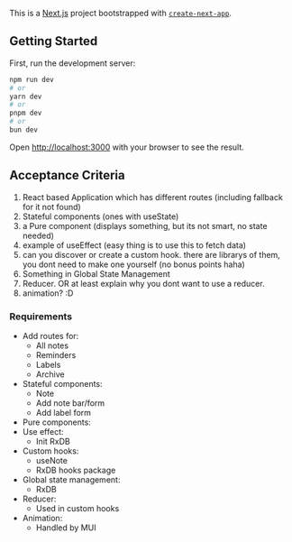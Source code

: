 This is a [Next.js](https://nextjs.org/) project bootstrapped with [`create-next-app`](https://github.com/vercel/next.js/tree/canary/packages/create-next-app).

## Getting Started

First, run the development server:

```bash
npm run dev
# or
yarn dev
# or
pnpm dev
# or
bun dev
```

Open [http://localhost:3000](http://localhost:3000) with your browser to see the result.

## Acceptance Criteria

1. React based Application which has different routes (including fallback for it not found)
2. Stateful components (ones with useState)
3. a Pure component (displays something, but its not smart, no state needed)
4. example of useEffect (easy thing is to use this to fetch data)
5. can you discover or create a custom hook. there are librarys of them, you dont need to make one yourself (no bonus points haha)
6. Something in Global State Management
7. Reducer. OR at least explain why you dont want to use a reducer.
8. animation? :D

### Requirements

- Add routes for:
  - All notes
  - Reminders
  - Labels
  - Archive
- Stateful components:
  - Note
  - Add note bar/form
  - Add label form
- Pure components:
- Use effect:
  - Init RxDB
- Custom hooks:
  - useNote
  - RxDB hooks package
- Global state management:
  - RxDB
- Reducer:
  - Used in custom hooks
- Animation:
  - Handled by MUI
